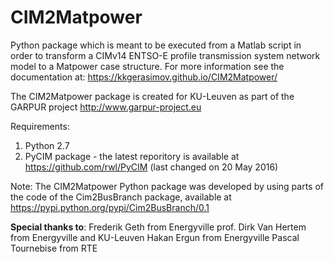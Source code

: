 # CIM2Matpower
Python package which is meant to be executed from a Matlab script in order to transform a CIMv14 ENTSO-E profile transmission system network model to a Matpower case structure. For more information see the documentation at:  https://kkgerasimov.github.io/CIM2Matpower/


Thе CIM2Matpower package is created for KU-Leuven as part of the GARPUR project http://www.garpur-project.eu


Requirements: 
1) Python 2.7
2) PyCIM package - the latest reporitory is available at https://github.com/rwl/PyCIM (last changed on 20 May 2016)


Note: The CIM2Matpower Python package was developed by using parts of the code of the Cim2BusBranch package, available at https://pypi.python.org/pypi/Cim2BusBranch/0.1


<b>Special thanks to</b>:
Frederik Geth from Energyville
prof. Dirk Van Hertem from Energyville and KU-Leuven
Hakan Ergun from Energyville
Pascal Tournebise from RTE
